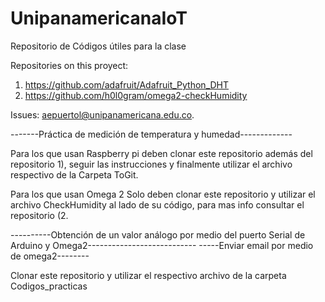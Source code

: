 # UnipanamericanaIoT
Repositorio de Códigos útiles para la clase 

Repositories on this proyect:
1) https://github.com/adafruit/Adafruit_Python_DHT
2) https://github.com/h0l0gram/omega2-checkHumidity

Issues: aepuertol@unipanamericana.edu.co.

-------Práctica de medición de temperatura y humedad-------------

Para los que usan Raspberry pi deben clonar este repositorio además del repositorio 1), seguir las instrucciones y  finalmente utilizar el archivo respectivo de la Carpeta ToGit.

Para los que usan Omega 2 Solo deben clonar este repositorio y utilizar el archivo CheckHumidity al lado de su código, para mas info consultar el repositorio (2.

----------Obtención de un valor análogo por medio del puerto Serial de Arduino y Omega2---------------------------
-----Enviar email por medio de omega2--------

Clonar este repositorio y utilizar el respectivo archivo de la carpeta Codigos_practicas
